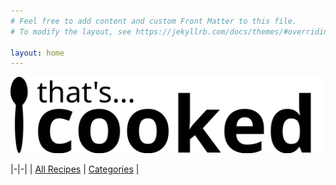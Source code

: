```yaml
---
# Feel free to add content and custom Front Matter to this file.
# To modify the layout, see https://jekyllrb.com/docs/themes/#overriding-theme-defaults

layout: home
---
```


![That's Cooked!](assets/thats-cooked.svg "That's Cooked")

|-|-|
| [All Recipes](/all_recipes.html) | [Categories](/recipe_tags.html) |